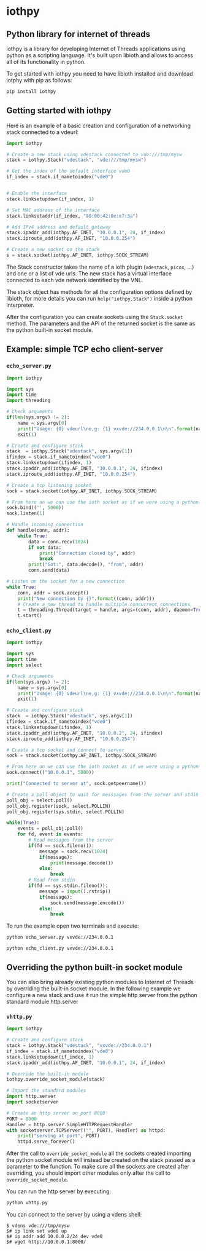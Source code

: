 # iothpy

## Python library for internet of threads

iothpy is a library for developing Internet of Threads applications using python as a scripting language. It's built upon libioth and allows to access all of its functionality in python.

To get started with iothpy you need to have libioth installed and download iotphy with pip as follows:

```bash
pip install iothpy
```

## Getting started with iothpy
Here is an example of a basic creation and configuration of a networking stack connected to a vdeurl:

```python
import iothpy

# Create a new stack using vdestack connected to vde:///tmp/mysw
stack = iothpy.Stack("vdestack", "vde:///tmp/mysw")

# Get the index of the default interface vde0
if_index = stack.if_nametoindex("vde0")


# Enable the interface
stack.linksetupdown(if_index, 1)

# Set MAC address of the interface
stack.linksetaddr(if_index, "80:00:42:0e:e7:3a")

# Add IPv4 address and default gateway
stack.ipaddr_add(iothpy.AF_INET, "10.0.0.1", 24, if_index)
stack.iproute_add(iothpy.AF_INET, "10.0.0.254")

# Create a new socket on the stack
s = stack.socket(iothpy.AF_INET, iothpy.SOCK_STREAM)

```
The Stack constructor takes the name of a ioth plugin (`vdestack`, `picox`, ...) and one or a list of vde urls. The new stack has a virtual interface connected to each vde network identified by the VNL.

The stack object has methods for all the configuration options defined by libioth, for more details you can run `help("iothpy.Stack")` inside a python interpreter.

After the configuration you can create sockets using the `Stack.socket` method. The parameters and the API of the returned socket is the same as the python built-in socket module.

## Example: simple TCP echo client-server

### `echo_server.py`
```python
import iothpy

import sys
import time
import threading

# Check arguments
if(len(sys.argv) != 2):
    name = sys.argv[0]
    print("Usage: {0} vdeurl\ne,g: {1} vxvde://234.0.0.1\n\n".format(name, name))
    exit(1)

# Create and configure stack
stack  = iothpy.Stack("vdestack", sys.argv[1])
ifindex = stack.if_nametoindex("vde0")
stack.linksetupdown(ifindex, 1)
stack.ipaddr_add(iothpy.AF_INET, "10.0.0.1", 24, ifindex)
stack.iproute_add(iothpy.AF_INET, "10.0.0.254")

# Create a tcp listening socket
sock = stack.socket(iothpy.AF_INET, iothpy.SOCK_STREAM)

# From here on we can use the ioth socket as if we were using a python socket
sock.bind(('', 5000))
sock.listen(1)

# Handle incoming connection
def handle(conn, addr):
    while True:
        data = conn.recv(1024)
        if not data:
            print("Connection closed by", addr)
            break
        print("Got:", data.decode(), "from", addr)
        conn.send(data)

# Listen on the socket for a new connection
while True:
    conn, addr = sock.accept()
    print("New connection by {}".format((conn, addr)))
    # Create a new thread to handle multiple concurrent connections
    t = threading.Thread(target = handle, args=(conn, addr), daemon=True)
    t.start()
```


### `echo_client.py`

```python
import iothpy

import sys
import time
import select

# Check arguments
if(len(sys.argv) != 2):
    name = sys.argv[0]
    print("Usage: {0} vdeurl\ne,g: {1} vxvde://234.0.0.1\n\n".format(name, name))
    exit(1)

# Create and configure stack
stack  = iothpy.Stack("vdestack", sys.argv[1])
ifindex = stack.if_nametoindex("vde0")
stack.linksetupdown(ifindex, 1)
stack.ipaddr_add(iothpy.AF_INET, "10.0.0.2", 24, ifindex)
stack.iproute_add(iothpy.AF_INET, "10.0.0.254")

# Create a tcp socket and connect to server
sock = stack.socket(iothpy.AF_INET, iothpy.SOCK_STREAM)

# From here on we can use the ioth socket as if we were using a python socket
sock.connect(("10.0.0.1", 5000))

print("Connected to server at", sock.getpeername())

# Create a poll object to wait for messsages from the server and stdin
poll_obj = select.poll()
poll_obj.register(sock, select.POLLIN)
poll_obj.register(sys.stdin, select.POLLIN)

while(True):
    events = poll_obj.poll()
    for fd, event in events:
        # Read messages from the server
        if(fd == sock.fileno()):
            message = sock.recv(1024)
            if(message):
                print(message.decode())
            else:
                break
        # Read from stdin
        if(fd == sys.stdin.fileno()):
            message = input().rstrip()
            if(message):
                sock.send(message.encode())
            else:
                break
```

To run the example open two terminals and execute:
```bash
python echo_server.py vxvde://234.0.0.1
```

```
python echo_client.py vxvde://234.0.0.1
```

## Overriding the python built-in socket module

You can also bring already existing python modules to Internet of Threads by overriding the built-in socket module. In the following example we configure a new stack and use it run the simple http server from the python standard module http.server

### `vhttp.py`
```python
import iothpy

# Create and configure stack
stack = iothpy.Stack("vdestack", "vxvde://234.0.0.1")
if_index = stack.if_nametoindex("vde0")
stack.linksetupdown(if_index, 1)
stack.ipaddr_add(iothpy.AF_INET, "10.0.0.1", 24, if_index)

# Override the built-in module
iothpy.override_socket_module(stack)

# Import the standard modules
import http.server
import socketserver

# Create an http server on port 8000
PORT = 8000
Handler = http.server.SimpleHTTPRequestHandler
with socketserver.TCPServer(("", PORT), Handler) as httpd:
    print("serving at port", PORT)
    httpd.serve_forever()

```

After the call to `override_socket_module` all the sockets created importing the python socket module will instead be created on the  stack passed as a parameter to the function. To make sure all the sockets are created after overriding, you should import other modules only after the call to `override_socket_module`.

You can run the http server by executing:
```bash
python vhttp.py
```

You can connect to the server by using a vdens shell:
```
$ vdens vde:///tmp/mysw
$# ip link set vde0 up
$# ip addr add 10.0.0.2/24 dev vde0
$# wget http://10.0.0.1:8000/ 
```